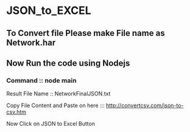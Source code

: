 # JSON_to_EXCEL

## To Convert file Please make File name as Network.har

## Now Run the code using Nodejs 
### Command :: node main

Result File Name :: NetworkFinalJSON.txt

Copy File Content and Paste on here ::: http://convertcsv.com/json-to-csv.htm

Now Click on JSON to Excel Button
